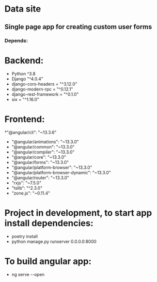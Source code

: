 # Data site

## Single page app for creating custom user forms

### Depends:

# Backend:
* Python ^3.8
* Django "^4.0.4"
* django-cors-headers = "^3.12.0"
* django-modern-rpc = "^0.12.1"
* django-rest-framework = "^0.1.0"
* six = "^1.16.0"

# Frontend:
*"@angular/cli": "~13.3.6"

* "@angular/animations": "~13.3.0"
* "@angular/common": "~13.3.0"
* "@angular/compiler": "~13.3.0"
* "@angular/core": "~13.3.0"
* "@angular/forms": "~13.3.0"
* "@angular/platform-browser": "~13.3.0"
* "@angular/platform-browser-dynamic": "~13.3.0"
* "@angular/router": "~13.3.0"
* "rxjs": "~7.5.0"
* "tslib": "^2.3.0"
* "zone.js": "~0.11.4"

# Project in development, to start app install dependencies:

- poetry install 
- python manage.py runserver 0.0.0.0:8000

# To build angular app: 

- ng serve --open      
